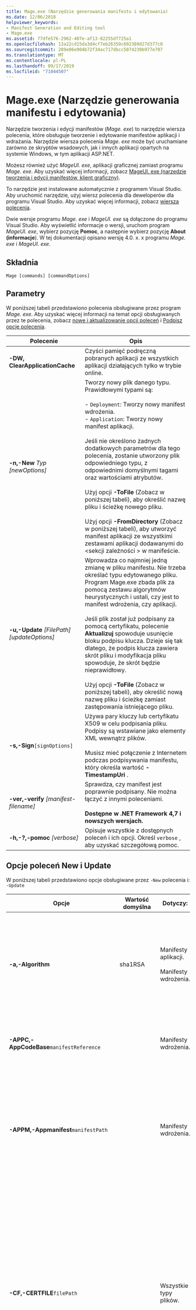 ```yaml
---
title: Mage.exe (Narzędzie generowania manifestu i edytowania)
ms.date: 12/06/2018
helpviewer_keywords:
- Manifest Generation and Editing tool
- Mage.exe
ms.assetid: 77dfe576-2962-407e-af13-82255df725a1
ms.openlocfilehash: 13a22cd15da3d4cf7eb26359c692389d27d377c0
ms.sourcegitcommit: 289e06e904b72f34ac717dbcc5074239b977e707
ms.translationtype: MT
ms.contentlocale: pl-PL
ms.lasthandoff: 09/17/2019
ms.locfileid: "71044507"
---
```

# <a name="mageexe-manifest-generation-and-editing-tool"></a>Mage.exe (Narzędzie generowania manifestu i edytowania)

Narzędzie tworzenia i edycji manifestów (*Mage. exe*) to narzędzie wiersza polecenia, które obsługuje tworzenie i edytowanie manifestów aplikacji i wdrażania. Narzędzie wiersza polecenia *Mage. exe* może być uruchamiane zarówno ze skryptów wsadowych, jak i innych aplikacji opartych na systemie Windows, w tym aplikacji ASP.NET.

Możesz również użyć *MageUI. exe*, aplikacji graficznej zamiast programu *Mage. exe*. Aby uzyskać więcej informacji, zobacz [MageUI. exe (narzędzie tworzenia i edycji manifestów, klient graficzny)](mageui-exe-manifest-generation-and-editing-tool-graphical-client.md).

To narzędzie jest instalowane automatycznie z programem Visual Studio. Aby uruchomić narzędzie, użyj wiersz polecenia dla deweloperów dla programu Visual Studio. Aby uzyskać więcej informacji, zobacz [wiersza polecenia](developer-command-prompt-for-vs.md).

Dwie wersje programu *Mage. exe* i *MageUI. exe* są dołączone do programu Visual Studio. Aby wyświetlić informacje o wersji, uruchom program *MageUI. exe*, wybierz pozycję **Pomoc**, a następnie wybierz pozycję **About (informacje**). W tej dokumentacji opisano wersję 4.0. x. x programu *Mage. exe* i *MageUI. exe*.

## <a name="syntax"></a>Składnia

```console
Mage [commands] [commandOptions]
```

## <a name="parameters"></a>Parametry

W poniższej tabeli przedstawiono polecenia obsługiwane przez program *Mage. exe*. Aby uzyskać więcej informacji na temat opcji obsługiwanych przez te polecenia, zobacz [nowe i aktualizowanie opcji poleceń](#new-and-update-command-options) i [Podpisz opcje polecenia](#sign-command-options).

|Polecenie|Opis|
|-------------|-----------------|
|**-DW, ClearApplicationCache**|Czyści pamięć podręczną pobranych aplikacji ze wszystkich aplikacji działających tylko w trybie online.|
|**-n,-New** *Typ [newOptions]*|Tworzy nowy plik danego typu. Prawidłowymi typami są:<br /><br /> -   `Deployment`: Tworzy nowy manifest wdrożenia.<br />-   `Application`: Tworzy nowy manifest aplikacji.<br /><br /> Jeśli nie określono żadnych dodatkowych parametrów dla tego polecenia, zostanie utworzony plik odpowiedniego typu, z odpowiednimi domyślnymi tagami oraz wartościami atrybutów.<br /><br /> Użyj opcji **-ToFile** (Zobacz w poniższej tabeli), aby określić nazwę pliku i ścieżkę nowego pliku.<br /><br /> Użyj opcji **-FromDirectory** (Zobacz w poniższej tabeli), aby utworzyć manifest aplikacji ze wszystkimi zestawami aplikacji dodawanymi do \<sekcji zależności > w manifeście.|
|**-u,-Update** *[FilePath] [updateOptions]*|Wprowadza co najmniej jedną zmianę w pliku manifestu. Nie trzeba określać typu edytowanego pliku. Program Mage.exe zbada plik za pomocą zestawu algorytmów heurystycznych i ustali, czy jest to manifest wdrożenia, czy aplikacji.<br /><br /> Jeśli plik został już podpisany za pomocą certyfikatu, polecenie **Aktualizuj** spowoduje usunięcie bloku podpisu klucza. Dzieje się tak dlatego, że podpis klucza zawiera skrót pliku i modyfikacja pliku spowoduje, że skrót będzie nieprawidłowy.<br /><br /> Użyj opcji **-ToFile** (Zobacz w poniższej tabeli), aby określić nową nazwę pliku i ścieżkę zamiast zastępowania istniejącego pliku.|
|**-s,-Sign**`[signOptions]`|Używa pary kluczy lub certyfikatu X509 w celu podpisania pliku. Podpisy są wstawiane jako elementy XML wewnątrz plików.<br /><br /> Musisz mieć połączenie z Internetem podczas podpisywania manifestu, który określa wartość **-TimestampUri** .|
|**-ver,-verify** *[manifest-filename]*|Sprawdza, czy manifest jest poprawnie podpisany. Nie można łączyć z innymi poleceniami. <br/><br/>**Dostępne w .NET Framework 4,7 i nowszych wersjach.**|
|**-h,-?,-pomoc** *[verbose]*|Opisuje wszystkie z dostępnych poleceń i ich opcji. Określ `verbose` , aby uzyskać szczegółową pomoc.|

## <a name="new-and-update-command-options"></a>Opcje poleceń New i Update

W poniższej tabeli przedstawiono opcje obsługiwane przez `-New` polecenia i: `-Update`

|Opcje|Wartość domyślna|Dotyczy:|Opis|
|-------------|-------------------|----------------|-----------------|
|**-a,-Algorithm**|sha1RSA|Manifesty aplikacji.<br /><br /> Manifesty wdrożenia.|Określa algorytm, za pomocą którego zostaną wygenerowane skróty zależności. Wartością musi być „sha256RSA” lub „sha1RSA”.<br /><br /> Należy używać z opcją „-Update”. Ta opcja jest ignorowana, gdy używana jest opcja „-Sign”.|
|**-APPC,-AppCodeBase**`manifestReference`||Manifesty wdrożenia.|Wstawia odwołanie do adresu URL lub ścieżki pliku do pliku manifestu aplikacji. Ta wartość musi być pełną ścieżką do manifestu aplikacji.|
|**-APPM,-Appmanifest**`manifestPath`||Manifesty wdrożenia.|Wstawia do manifestu wdrożenia odwołanie do manifestu wdrażanej aplikacji.<br /><br /> Plik wskazywany przez `manifestPath` musi istnieć lub program *Mage. exe* wystawia błąd. Jeśli plik, do którego `manifestPath` istnieje odwołanie, nie jest manifestem aplikacji, program *Mage. exe* wystawia błąd.|
|**-CF,-CERTFILE**`filePath`||Wszystkie typy plików.|Określa lokalizację certyfikatu cyfrowego x509 do podpisywania pliku manifestu lub licencji. Tej opcji można użyć w połączeniu z opcją **-Password** , jeśli certyfikat wymaga hasła dla plików wymiany informacji osobistych (pfx). Począwszy od .NET Framework 4,7, jeśli plik nie zawiera klucza prywatnego, wymagana jest kombinacja opcji **-obiekt CryptoProvider** i **-Key Container** .<br/><br/>Począwszy od .NET Framework 4.6.2, program *Mage. exe* oznakuje manifesty przy użyciu CNG oraz certyfikatów CAPI.|
|**-ch,-CertHash**`hashSignature`||Wszystkie typy plików.|Skrót certyfikatu cyfrowego przechowywanego w osobistym magazynie certyfikatów na komputerze klienta. Odpowiada on ciągowi odcisku palca certyfikatu cyfrowego wyświetlanego w konsoli certyfikatów systemu Windows.<br /><br /> `hashSignature`może być wielką lub małą literą i może być dostarczony jako jeden ciąg lub z każdym oktetem odcisku palca oddzielone spacjami i cały odcisk palca ujęty w cudzysłów.|
|**-CSP,-obiekt CryptoProvider**`provider-name`||Wszystkie typy plików.|Określa nazwę dostawcy usług kryptograficznych (CSP), który zawiera kontener klucza prywatnego. Ta opcja wymaga opcji **-containerer** .<br/><br/>Ta opcja jest dostępna od .NET Framework 4,7.|
|**-fd, -FromDirectory** `directoryPath`||Manifesty aplikacji.|Wypełnia manifest aplikacji opisami wszystkich zestawów i plików znalezionych w systemie, `directoryPath`w tym wszystkich podkatalogów, gdzie `directoryPath` jest katalogiem zawierającym aplikację, którą chcesz wdrożyć. Dla każdego pliku w katalogu Program *Mage. exe* decyduje o tym, czy plik jest zestawem, czy plikiem statycznym. Jeśli jest to zestaw, dodaje `<dependency>` tag i `installFrom` atrybut do aplikacji z nazwą zestawu, bazą kodu i wersją. Jeśli jest to plik statyczny, dodaje `<file>` tag. Program *Mage. exe* również użyje prostego zestawu heurystycznych do wykrycia głównego pliku wykonywalnego dla aplikacji i oznaczy go jako punkt wejścia aplikacji ClickOnce w manifeście.<br /><br /> Program *Mage. exe* nigdy nie automatycznie oznaczy pliku jako pliku "Data". Tę czynność należy wykonać ręcznie. Aby uzyskać więcej informacji, zobacz [jak: Dołącz plik danych do aplikacji](/visualstudio/deployment/how-to-include-a-data-file-in-a-clickonce-application)ClickOnce.<br /><br /> Program *Mage. exe* generuje również skrót dla każdego pliku na podstawie jego rozmiaru. Technologia ClickOnce używa tych skrótów, aby zagwarantować, że nikt nie ingerował w pliki wdrożenia od czasu utworzenia manifestu. Jeśli którykolwiek z plików we wdrożeniu ulegnie zmianie, można uruchomić program *Mage. exe* z poleceniem **-Update** i opcją **-FromDirectory** . spowoduje to zaktualizowanie skrótów i wersji zestawu wszystkich plików, do których istnieją odwołania.<br /><br /> **-FromDirectory** będzie zawierać wszystkie pliki we wszystkich podkatalogach, które `directoryPath`znajdują się w.<br /><br /> Jeśli używasz **-FromDirectory** z poleceniem **-Update** , program *Mage. exe* usunie wszystkie pliki w manifeście aplikacji, które nie istnieją już w katalogu.|
|**-If,-IconFile**  `filePath`||Manifesty aplikacji.|Określa pełną ścieżkę do pliku ikony ICO. Ta ikona pojawia się obok nazwy aplikacji w menu Start oraz we wpisie w aplecie Dodaj lub usuń programy. Jeśli nie zostanie dostarczona ikona, będzie używana ikona domyślna.|
|**-IP,-IncludeProviderURL**  `url`|true|Manifesty wdrożenia.|Wskazuje, czy manifest wdrożenia zawiera wartość lokalizacji aktualizacji ustawioną przez **-providerUrl**.|
|**-i,-zainstaluj**`willInstall`|true|Manifesty wdrożenia.|Wskazuje, czy aplikacja ClickOnce ma zostać zainstalowana na komputerze lokalnym, czy ma być uruchamiana z sieci Web. Zainstalowanie aplikacji zapewnia, że aplikacja jest dostępna w menu **Start** systemu Windows. Prawidłowymi wartościami są „true” lub „t” oraz „false” lub „f”.<br /><br /> Jeśli zostanie określona opcja **-MinVersion** , a użytkownik ma zainstalowaną wersję niższą niż **-MinVersion** , wymusi to zainstalowanie aplikacji niezależnie od wartości przekazywanej do **instalacji**.<br /><br /> Tej opcji nie można używać z opcją **-BrowserHosted** . Próba określenia obu tych opcji dla jednego manifestu spowoduje błąd.|
|**-KC,-containerer**`name`||Wszystkie typy plików.|Określa kontener klucza, który zawiera nazwę klucza prywatnego. Ta opcja wymaga opcji **obiekt CryptoProvider** .<br/><br/>Ta opcja jest dostępna od .NET Framework 4,7.|
|**-MV,-MinVersion**  `[version]`|Wersja wymieniona w manifeście wdrażania ClickOnce określona przez flagę **-Version** .|Manifesty wdrożenia.|Minimalna wersja aplikacji, jaką może uruchomić użytkownik. Ta flaga powoduje, że nazwana wersja aplikacji staje się wymaganą aktualizacją. Jeśli zostanie wydana wersja produktu z aktualizacją dotyczącą ważnej zmiany lub krytycznej wady zabezpieczeń, można użyć tej flagi, aby określić, że ta aktualizacja musi zostać zainstalowana, a użytkownik nie może kontynuować używania wcześniejszych wersji.<br /><br /> `version`ma tę samą semantykę jako argument flagi **-Version** .|
|**-n,-Name**`nameString`|Deploy|Wszystkie typy plików.|Nazwa, która jest używana do identyfikacji aplikacji. Technologia ClickOnce będzie używać tej nazwy do identyfikowania aplikacji w menu **Start** (Jeśli aplikacja jest skonfigurowana do samodzielnego instalowania) i w oknach dialogowych podniesienia uprawnień. **Uwaga:**  Jeśli aktualizujesz istniejący manifest i nie określisz nazwy wydawcy z tą opcją, program *Mage. exe* zaktualizuje manifest o nazwie organizacji zdefiniowanej na komputerze. Aby użyć innej nazwy, należy użyć tej opcji i określić odpowiednią nazwę wydawcy.|
|**-PWD,-Password**`passwd`||Wszystkie typy plików.|Hasło używane do podpisywania manifestu za pomocą certyfikatu cyfrowego. Musi być używany w połączeniu z opcją **-CERTFILE** .|
|**-p, procesor**`processorValue`|Msil|Manifesty aplikacji.<br /><br /> Manifesty wdrożenia.|Architektura mikroprocesora, na której będzie uruchomiona dystrybucja. Ta wartość jest wymagana, jeśli jest przygotowywanych kilka instalacji, których zestawy są wstępnie kompilowane dla określonego mikroprocesora. Prawidłowe wartości to `msil`, `x86`, `ia64`, i `amd64`. `msil`jest językiem pośrednim firmy Microsoft, co oznacza, że wszystkie zestawy są niezależne od platformy, a środowisko uruchomieniowe języka wspólnego (CLR) rozpocznie się po raz pierwszy podczas pierwszego uruchomienia aplikacji.|
|**-PU,** **-ProviderUrl**`url`||Manifesty wdrożenia.|Określa adres URL, pod którym technologia ClickOnce będzie szukać aktualizacji aplikacji.|
|**-pub,-Publisher**`publisherName`||Manifesty aplikacji.<br /><br /> Manifesty wdrożenia.|Dodaje nazwę wydawcy do opisu elementu manifestu wdrożenia lub aplikacji. Gdy jest używany w manifeście **aplikacji, należy** również określić wartość "true" lub "t". w przeciwnym razie ten parametr spowoduje wystąpienie błędu.|
|**-s,-SupportURL**  `url`||Manifesty aplikacji.<br /><br /> Manifesty wdrożenia.|Określa łącze, które pojawia się w aplecie Dodaj lub usuń programy dla aplikacji ClickOnce.|
|**-TI,-TimestampUri**`uri`||Manifesty aplikacji.<br /><br /> Manifesty wdrożenia.|Adres URL usługi cyfrowego oznaczania znacznikami czasu. Oznaczenie manifestu znacznikiem czasu zapobiega konieczności ponownego podpisania manifestu, jeśli certyfikat cyfrowy wygaśnie przed wdrożeniem następnej wersji aplikacji. Aby uzyskać więcej informacji, zobacz [Członkowie programu certyfikatów głównych systemu Windows](https://go.microsoft.com/fwlink/?LinkId=159000).|
|**-t,-ToFile**`filePath`|Nowy<br />-Deployment: Deploy. Application<br />-Aplikacja: Application. exe. manifest<br />Aktualizacji<br />-Plik wejściowy.|Wszystkie typy plików.|Określa ścieżkę wyjściową utworzonego lub zmodyfikowanego pliku.<br /><br /> Jeśli polecenie **-ToFile** nie zostanie podane podczas korzystania z polecenia **-New**, dane wyjściowe są zapisywane w bieżącym katalogu roboczym. Jeśli nie podano **ToFile-** **Update**, program *Mage. exe* zapisze plik z powrotem do pliku wejściowego.|
|**-TR,-TrustLevel**`level`|Wartość określana na podstawie strefy, w której znajduje się adres URL aplikacji.|Manifesty aplikacji.|Poziom zaufania, który zostanie przyznany aplikacji na komputerach klientów. Dostępne wartości to Internet, Intranet i FullTrust.|
|**-UM,-UseManifestForTrust**`willUseForTrust`|False|Manifesty aplikacji.|Określa, czy podpis cyfrowy manifestu aplikacji będzie używany do podejmowania decyzji dotyczących zaufania, gdy aplikacja zostanie uruchomiona na komputerze klienckim. Określenie wartości „true” lub „t” wskazuje, że manifest aplikacji zostanie użyty do podejmowania decyzji dotyczących zaufania. Określenie wartości „false” lub „f” wskazuje, że zostanie użyty podpis manifestu wdrożenia.|
|**-v,-Version**`versionNumber`|1.0.0.0|Manifesty aplikacji.<br /><br /> Manifesty wdrożenia.|Wersja wdrożenia. Argument musi być prawidłowym ciągiem wersji o formacie "*n. n. n. n*", gdzie "*n*" jest niepodpisanym 32-bitową liczbą całkowitą.|
|**-WPF,-WPFBrowserApp**  `isWPFApp`|false|Manifesty aplikacji.<br /><br /> Manifesty wdrożenia.|Tej flagi należy używać tyko wtedy, gdy aplikacja jest aplikacją programu Windows Presentation Foundation (WPF), która będzie obsługiwana wewnątrz programu Internet Explorer i nie jest autonomicznym plikiem wykonywalnym. Prawidłowymi wartościami są „true” lub „t” oraz „false” lub „f”.<br /><br /> W przypadku manifestów aplikacji program wstawia `hostInBrowser` atrybut `entryPoint` w obszarze elementu manifestu aplikacji.<br /><br /> W przypadku manifestów wdrożenia ustawia `install` atrybut `deployment` dla elementu na false i zapisuje manifest wdrożenia z rozszerzeniem. XBAP. Określenie tego argumentu wraz z argumentem **-Install** powoduje wystąpienie błędu, ponieważ aplikacja hostowana w przeglądarce nie może być zainstalowaną aplikacją w trybie offline.|

## <a name="sign-command-options"></a>Opcje polecenia podpisywania

W poniższej tabeli przedstawiono opcje obsługiwane przez `-Sign` polecenie, które mają zastosowanie do wszystkich typów plików.

|Opcje|Opis|
|-------------|-----------------|
|**-CF,-CERTFILE**`filePath`|Określa lokalizację certyfikatu cyfrowego używanego do podpisania manifestu. Tej opcji można użyć w połączeniu z opcją **-Password** , jeśli certyfikat wymaga hasła dla plików wymiany informacji osobistych (pfx). Począwszy od .NET Framework 4,7, jeśli plik nie zawiera klucza prywatnego, wymagana jest kombinacja opcji **-obiekt CryptoProvider** i **-Key Container** .<br/><br/>Począwszy od .NET Framework 4.6.2, program *Mage. exe* oznakuje manifesty przy użyciu CNG oraz certyfikatów CAPI.|
|**-ch,-CertHash**`hashSignature`|Skrót certyfikatu cyfrowego przechowywanego w osobistym magazynie certyfikatów na komputerze klienta. Odpowiada właściwości odcisku palca certyfikatu cyfrowego wyświetlanego na konsoli certyfikatów systemu Windows.<br /><br /> `hashSignature`może być pisane wielkimi lub małymi literami i może być dostarczone jako jeden ciąg lub z każdym oktetem odcisku palca oddzielone spacjami i cały odcisk palca ujęty w cudzysłów.|
**-CSP,-obiekt CryptoProvider**`provider-name`|Określa nazwę dostawcy usług kryptograficznych (CSP), który zawiera kontener klucza prywatnego. Ta opcja wymaga opcji **-containerer** .<br/><br/>Ta opcja jest dostępna od .NET Framework 4,7.|
|**-KC,-containerer**`name`|Określa kontener klucza, który zawiera nazwę klucza prywatnego. Ta opcja wymaga opcji **obiekt CryptoProvider** .<br/><br/>Ta opcja jest dostępna od .NET Framework 4,7.|
|**-PWD,-Password**`passwd`|Hasło używane do podpisywania manifestu za pomocą certyfikatu cyfrowego. Musi być używany w połączeniu z opcją **-CERTFILE** .|
|**-t,-ToFile**`filePath`|Określa ścieżkę wyjściową utworzonego lub zmodyfikowanego pliku.|

## <a name="remarks"></a>Uwagi

W przypadku wszystkich argumentów programu *Mage. exe* nie jest rozróżniana wielkość liter. Polecenia i opcje mogą być poprzedzone kreską (-) lub ukośnikiem (/).

Wszystkie argumenty używane z poleceniem **-Sign** można również używać w dowolnym momencie z poleceniami **-New** lub **-Update** . Poniższe polecenia są równoważne.

```console
mage -Sign c:\HelloWorldDeployment\HelloWorld.deploy -CertFile cert.pfx
mage -Update c:\HelloWorldDeployment\HelloWorld.deploy -CertFile cert.pfx
```

> [!NOTE]
> Od .NET Framework wersji 4.6.2 są również obsługiwane certyfikaty CNG.

 Podpisywanie jest ostatnim zadaniem, które należy wykonać, ponieważ podpisany dokument używa skrótu pliku w celu weryfikacji, czy podpis jest prawidłowy dla dokumentu. W przypadku wprowadzenia jakiejkolwiek zmiany w podpisanym pliku należy podpisać go ponownie. Jeśli podpiszesz wcześniej podpisany dokument, program *Mage. exe* zamieni stary podpis z nowym.

 W przypadku użycia opcji **-Appmanifest** w celu wypełnienia manifestu wdrożenia program *Mage. exe* przyjmie, że manifest aplikacji będzie znajdować się w tym samym katalogu co manifest wdrożenia w podkatalogu o nazwie po bieżącym wdrożeniu. i skonfiguruje odpowiednio manifest wdrożenia. Jeśli manifest aplikacji będzie znajdować się w innym miejscu, użyj opcji **-AppCodeBase** , aby ustawić lokalizację alternatywną.

 Manifesty wdrożenia i aplikacji muszą zostać podpisane przed wdrożeniem aplikacji. Aby uzyskać wskazówki dotyczące podpisywania manifestów, zobacz [Omówienie wdrażania zaufanych aplikacji](/visualstudio/deployment/trusted-application-deployment-overview).

 Opcja **-TrustLevel** manifestów aplikacji zawiera opis zestawu uprawnień wymaganego przez aplikację do uruchomienia na komputerze klienckim. Domyślnie aplikacje są przypisywane na poziomie zaufania na podstawie *strefy* , w której znajduje się adres URL. Aplikacje wdrożone przez sieć firmową są zazwyczaj umieszczane w strefie Intranet, podczas gdy te wdrożone przez Internet umieszczane są w strefie Internet. Obie strefy zabezpieczeń nakładają na aplikację ograniczenia w zakresie dostępu do lokalnych zasobów, przy czym strefa Intranet ma nieco łagodniejsze ograniczenia niż strefa Internet. Strefa FullTrust udziela aplikacji pełnego dostępu do lokalnych zasobów komputera. Jeśli używasz opcji **-TrustLevel** , aby umieścić aplikację w tej strefie, składnik Menedżera zaufania środowiska CLR wyświetli monit użytkownika o decyzję, czy chce udzielić wyższego poziomu zaufania. Jeśli aplikacja jest wdrażana przez sieć firmową, można użyć narzędzia Wdrażanie zaufanych aplikacji, aby podnieść poziom zaufania aplikacji bez monitowania użytkownika.

 Manifesty aplikacji obsługują także niestandardowe sekcje zaufania. Pomaga to aplikacji przestrzegać reguły zabezpieczeń, zgodnie z którą należy żądać jak najniższych uprawnień, ponieważ można skonfigurować manifest do żądania tylko tych określonych uprawnień, których aplikacja wymaga do działania. Program *Mage. exe* nie obsługuje bezpośrednio dodawania niestandardowej sekcji zaufania. Można go dodać przy użyciu edytora tekstu, parsera XML lub narzędzia graficznego *MageUI. exe*. Aby uzyskać więcej informacji o sposobach dodawania niestandardowych sekcji zaufania przy użyciu programu *MageUI. exe* , zobacz [MageUI. exe (narzędzie tworzenia i edycji manifestów, klient graficzny)](mageui-exe-manifest-generation-and-editing-tool-graphical-client.md).

Program Visual Studio 2017 zawiera wersję 4.6.1 programu *Mage. exe*. Manifesty utworzone za pomocą tej wersji programu *Mage. exe* Target .NET Framework 4. Aby określić starsze wersje .NET Framework, użyj starszej wersji programu *Mage. exe*.

Po dodaniu lub usunięciu zestawów z istniejącego manifestu lub ponownym podpisaniu istniejącego manifestu program *Mage. exe* nie aktualizuje manifestu do wartości docelowej .NET Framework 4.

W poniższych tabelach przedstawiono następujące funkcje i ograniczenia:

|Wersja manifestu|Operacja|Mage w wersji 2.0|Mage w wersji 4.0|
|----------------------|---------------|---------------|---------------|
|Manifest dla aplikacji, których platforma docelowa to wersja 2.0 lub 3.x programu .NET Framework|Otwarcie|OK|OK|
||Zamknięcie|OK|OK|
||Zapisanie|OK|OK|
||Ponowne podpisane|OK|OK|
||New|OK|Nieobsługiwane|
||Aktualizacja (zobacz poniżej)|OK|OK|
|Manifest dla aplikacji, których platforma docelowa to wersja 4 programu .NET Framework|Otwarcie|OK|OK|
||Zamknięcie|OK|OK|
||Zapisanie|OK|OK|
||Ponowne podpisane|OK|OK|
||New|Nieobsługiwane|OK|
||Aktualizacja (zobacz poniżej)|Nieobsługiwane|OK|

|Wersja manifestu|Szczegóły operacji aktualizacji|Mage w wersji 2.0|Mage w wersji 4.0|
|----------------------|------------------------------|---------------|---------------|
|Manifest dla aplikacji, których platforma docelowa to wersja 2.0 lub 3.x programu .NET Framework|Modyfikacja zestawu|OK|OK|
||Dodanie zestawu|OK|OK|
||Usunięcie zestawu|OK|OK|
|Manifest dla aplikacji, których platforma docelowa to wersja 4 programu .NET Framework|Modyfikacja zestawu|Nieobsługiwane|OK|
||Dodanie zestawu|Nieobsługiwane|OK|
||Usunięcie zestawu|Nieobsługiwane|OK|

 Program Mage. exe tworzy nowe manifesty, których [!INCLUDE[net_client_v40_long](../../../includes/net-client-v40-long-md.md)]celem jest. Aplikacje ClickOnce przeznaczone dla programu [!INCLUDE[net_client_v40_long](../../../includes/net-client-v40-long-md.md)] mogą działać [!INCLUDE[net_client_v40_long](../../../includes/net-client-v40-long-md.md)] zarówno w pełnej wersji .NET Framework 4. Jeśli aplikacja jest przeznaczona dla pełnej wersji .NET Framework 4 i nie można jej [!INCLUDE[net_client_v40_long](../../../includes/net-client-v40-long-md.md)]uruchomić w programie, Usuń element Client `<framework>` przy użyciu edytora tekstów i zarejestruj go ponownie.

Poniżej znajduje się przykładowy `<framework>` element, który jest przeznaczony dla: [!INCLUDE[net_client_v40_long](../../../includes/net-client-v40-long-md.md)]

```xml
<framework targetVersion="4.0" profile="client" supportedRuntime="4.0.20506" />
```

## <a name="examples"></a>Przykłady

Poniższy przykład otwiera interfejs użytkownika dla programu Mage (*MageUI. exe*).

```console
mage
```

W poniższym przykładzie są tworzone domyślne manifesty wdrożenia i aplikacji. Wszystkie te pliki są tworzone w bieżącym katalogu roboczym i są nazwane odpowiednio deploy.application i application.exe.manifest.

```console
mage -New Deployment
mage -New Application
```

Poniższy przykład tworzy manifest aplikacji wypełniony wszystkimi zestawami i plikami zasobów z bieżącego katalogu.

```console
mage -New Application -FromDirectory . -Version 1.0.0.0
```

W poniższym przykładzie jest kontynuowany poprzedni przykład i jest określana nazwa wdrożenia oraz docelowy mikroprocesor. Określany jest także adres URL, pod którym technologia ClickOnce będzie sprawdzać dostępność aktualizacji.

```console
mage -New Application -FromDirectory . -Name "Hello, World! Application" -Version 1.0.0.0 -Processor "x86" -ProviderUrl http://internalserver/HelloWorld/
```

W poniższym przykładzie pokazano sposób tworzenia pary manifestów dla wdrożenia aplikacji programu WPF, która będzie obsługiwana w programie Internet Explorer.

```console
mage -New Application -FromDirectory . -Version 1.0.0.0 -WPFBrowserApp true
mage -New Deployment -AppManifest 1.0.0.0\application.manifest -WPFBrowserApp true
```

Poniższy przykład tworzy manifest aplikacji wypełniony wszystkimi zestawami i plikami zasobów z bieżącego katalogu i znaków.

```console
mage -New Application -FromDirectory . -Version 1.0.0.0 -KeyContainer keypair.snk -CryptoProvider "Microsoft Enhanced Cryptographic Provider v1.0"
```

W poniższym przykładzie manifest wdrożenia jest aktualizowany informacjami z manifestu aplikacji, a także jest ustawiana podstawa kodu dla lokalizacji manifestu aplikacji.

```console
mage -Update HelloWorld.deploy -AppManifest 1.0.0.0\application.manifest -AppCodeBase http://internalserver/HelloWorld.deploy
```

W poniższym przykładzie manifest wdrożenia jest edytowany w celu wymuszenia aktualizacji zainstalowanej wersji użytkownika.

```console
mage -Update c:\HelloWorldDeployment\HelloWorld.deploy -MinVersion 1.1.0.0
```

W poniższym przykładzie manifest wdrożenia otrzymuje instrukcję pobrania manifestu aplikacji z innego katalogu.

```console
mage -Update HelloWorld.deploy -AppCodeBase http://anotherserver/HelloWorld/1.1.0.0/
```

W poniższym przykładzie istniejący manifest wdrożenia jest podpisywany przy użyciu certyfikatu cyfrowego w bieżącym katalogu roboczym.

```console
mage -Sign deploy.application -CertFile cert.pfx -Password <passwd>
```

Poniższy przykład podpisuje istniejący manifest wdrożenia przy użyciu certyfikatu cyfrowego i klucza prywatnego w bieżącym katalogu roboczym.

```console
mage -Sign deploy.application -CertFile cert.pfx -KeyContainer keyfile.snk -CryptoProvider "Microsoft Enhanced Cryptographic Provider v1.0"
```

## <a name="see-also"></a>Zobacz także

- [Wskazówki dotyczące wdrażania i zabezpieczeń ClickOnce](/visualstudio/deployment/clickonce-security-and-deployment)
- [Przewodnik: Ręczne wdrażanie aplikacji ClickOnce](/visualstudio/deployment/walkthrough-manually-deploying-a-clickonce-application)
- [Przegląd wdrażania zaufanych aplikacji](/visualstudio/deployment/trusted-application-deployment-overview)
- [MageUI.exe (narzędzie generowania i edytowania manifestu, klient z interfejsem graficznym)](mageui-exe-manifest-generation-and-editing-tool-graphical-client.md)
- [Wiersze polecenia](developer-command-prompt-for-vs.md)
